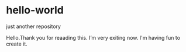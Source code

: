 # hello-world
just another repository

Hello.Thank you for reaading this.
I’m very exiting now. I'm having fun to create it.
